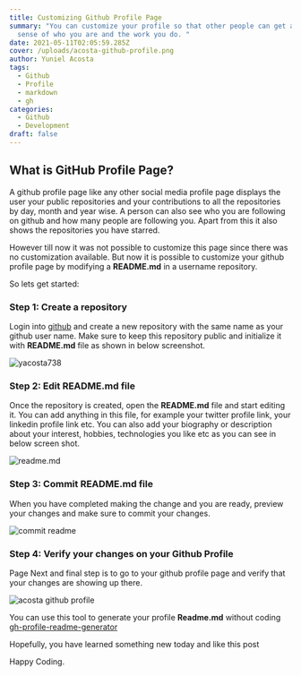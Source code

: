 ```yaml
---
title: Customizing Github Profile Page
summary: "You can customize your profile so that other people can get a better
  sense of who you are and the work you do. "
date: 2021-05-11T02:05:59.285Z
cover: /uploads/acosta-github-profile.png
author: Yuniel Acosta
tags:
  - Github
  - Profile
  - markdown
  - gh
categories:
  - Github
  - Development
draft: false
---
```

## What is GitHub Profile Page?

A github profile page like any other social media profile page displays the user your public repositories and your contributions to all the repositories by day, month and year wise. A person can also see who you are following on github and how many people are following you. Apart from this it also shows the repositories you have starred.



However till now it was not possible to customize this page since there was no customization available. But now it is possible to customize your github profile page by modifying a **README.md** in a username repository.



So lets get started:

### Step 1: Create a repository

Login into [github](https://www.github.com) and create a new repository with the same name as your github user name. Make sure to keep this repository public and initialize it with **README.md** file as shown in below screenshot.

![yacosta738](/uploads/yacosta738.png "Create a repository")

### Step 2: Edit README.md file

Once the repository is created, open the **README.md** file and start editing it. You can add anything in this file, for example your twitter profile link, your linkedin profile link etc. You can also add your biography or description about your interest, hobbies, technologies you like etc as you can see in below screen shot.

![readme.md](/uploads/edit-readme.png "Edit README.md file")

### Step 3: Commit README.md file

When you have completed making the change and you are ready, preview your changes and make sure to commit your changes.

![commit readme](/uploads/commited.png "Commit README.md file")

### Step 4: Verify your changes on your Github Profile

Page Next and final step is to go to your github profile page and verify that your changes are showing up there.

![acosta github profile](/uploads/acosta-github-profile.png "Verify your changes on your Github Profile Page")

You can use this tool to generate your profile **Readme.md** without coding [gh-profile-readme-generator](https://rahuldkjain.github.io/gh-profile-readme-generator/)

Hopefully, you have learned something new today and like this post



Happy Coding.